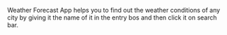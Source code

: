 Weather Forecast App helps you to find out the weather conditions of any city by giving it the name of it in the entry bos and then click it on search bar.
